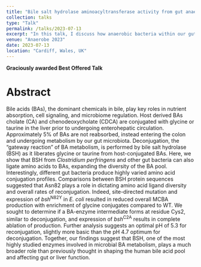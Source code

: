 ```yaml
---
title: "Bile salt hydrolase aminoacyltransferase activity from gut anaerobes expands the human bile acid pool"
collection: talks
type: "Talk"
permalink: /talks/2023-07-13
excerpt: "In this talk, I discuss how anaerobic bacteria within our gut are capable of ligating amino acids to bile acids via the enzyme bile salt hydrolase, pH dependence of this activity, and important active site residues."
venue: "Anaerobe 2023"
date: 2023-07-13
location: "Cardiff, Wales, UK"
---
```

**Graciously awarded Best Offered Talk**

# Abstract

Bile acids (BAs), the dominant chemicals in bile, play key roles in nutrient absorption, cell signaling, and microbiome regulation. Host derived BAs cholate (CA) and chenodeoxycholate (CDCA) are conjugated with glycine or taurine in the liver prior to undergoing enterohepatic circulation. Approximately 5% of BAs are not reabsorbed, instead entering the colon and undergoing metabolism by our gut microbiota. Deconjugation, the “gateway reaction” of BA metabolism, is performed by bile salt hydrolase (BSH) as it liberates glycine or taurine from host-conjugated BAs. Here, we show that BSH from *Clostridium perfringens* and other gut bacteria can also ligate amino acids to BAs, expanding the diversity of the BA pool. Interestingly, different gut bacteria produce highly varied amino acid conjugation profiles. Comparisons between BSH protein sequences suggested that Asn82 plays a role in dictating amino acid ligand diversity and overall rates of reconjugation. Indeed, site-directed mutation and expression of *bsh*<sup>N82Y</sup> in *E. coli* resulted in reduced overall MCBA production with enrichment of glycine conjugates compared to WT. We sought to determine if a BA-enzyme intermediate forms at residue Cys2, similar to deconjugation, and expression of *bsh*<sup>C2A</sup> results in complete ablation of production. Further analysis suggests an optimal pH of 5.3 for reconjugation, slightly more basic than the pH 4.7 optimum for deconjugation. Together, our findings suggest that BSH, one of the most highly studied enzymes involved in microbial BA metabolism, plays a much broader role than previously thought in shaping the human bile acid pool and affecting gut or liver function.
